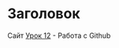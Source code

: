 # Заголовок
Сайт
[Урок 12](https://github.com/Nindzzya/Nindzzya.github.io/tree/master/lesson_12/index.html "Описание") - Работа с Github
